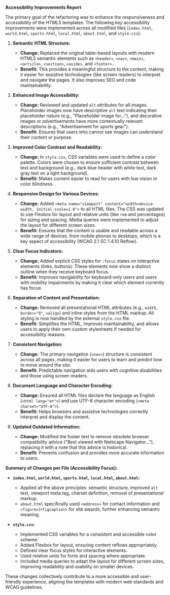 **Accessibility Improvements Report**

The primary goal of the refactoring was to enhance the responsiveness and accessibility of the HTML5 templates. The following key accessibility improvements were implemented across all modified files (`index.html`, `world.html`, `sports.html`, `local.html`, `about.html`, and `style.css`):

1.  **Semantic HTML Structure:**
    *   **Change:** Replaced the original table-based layouts with modern HTML5 semantic elements such as `<header>`, `<nav>`, `<main>`, `<article>`, `<section>`, `<aside>`, and `<footer>`.
    *   **Benefit:** This provides a meaningful structure to the content, making it easier for assistive technologies (like screen readers) to interpret and navigate the pages. It also improves SEO and code maintainability.

2.  **Enhanced Image Accessibility:**
    *   **Change:** Reviewed and updated `alt` attributes for all images. Placeholder images now have descriptive `alt` text indicating their placeholder nature (e.g., "Placeholder image for..."), and decorative images or advertisements have more contextually relevant descriptions (e.g., "Advertisement for sports gear").
    *   **Benefit:** Ensures that users who cannot see images can understand their content or purpose.

3.  **Improved Color Contrast and Readability:**
    *   **Change:** In `style.css`, CSS variables were used to define a color palette. Colors were chosen to ensure sufficient contrast between text and background (e.g., dark blue header with white text, dark gray text on a light background).
    *   **Benefit:** Makes content easier to read for users with low vision or color blindness.

4.  **Responsive Design for Various Devices:**
    *   **Change:** Added `<meta name="viewport" content="width=device-width, initial-scale=1.0">` to all HTML files. The CSS was updated to use Flexbox for layout and relative units (like `rem` and percentages) for sizing and spacing. Media queries were implemented to adjust the layout for different screen sizes.
    *   **Benefit:** Ensures that the content is usable and readable across a wide range of devices, from mobile phones to desktops, which is a key aspect of accessibility (WCAG 2.1 SC 1.4.10 Reflow).

5.  **Clear Focus Indicators:**
    *   **Change:** Added explicit CSS styles for `:focus` states on interactive elements (links, buttons). These elements now show a distinct outline when they receive keyboard focus.
    *   **Benefit:** Improves navigability for keyboard-only users and users with mobility impairments by making it clear which element currently has focus.

6.  **Separation of Content and Presentation:**
    *   **Change:** Removed all presentational HTML attributes (e.g., `width`, `border="0"`, `valign`) and inline styles from the HTML markup. All styling is now handled by the external `style.css` file.
    *   **Benefit:** Simplifies the HTML, improves maintainability, and allows users to apply their own custom stylesheets if needed for accessibility reasons.

7.  **Consistent Navigation:**
    *   **Change:** The primary navigation (`<nav>`) structure is consistent across all pages, making it easier for users to learn and predict how to move around the site.
    *   **Benefit:** Predictable navigation aids users with cognitive disabilities and those using screen readers.

8.  **Document Language and Character Encoding:**
    *   **Change:** Ensured all HTML files declare the language as English (`<html lang="en">`) and use UTF-8 character encoding (`<meta charset="UTF-8">`).
    *   **Benefit:** Helps browsers and assistive technologies correctly interpret and display the content.

9.  **Updated Outdated Information:**
    *   **Change:** Modified the footer text to remove obsolete browser compatibility advice ("Best viewed with Netscape Navigator..."), replacing it with a note that this advice is historical.
    *   **Benefit:** Prevents confusion and provides more accurate information to users.

**Summary of Changes per File (Accessibility Focus):**

*   **`index.html`, `world.html`, `sports.html`, `local.html`, `about.html`:**
    *   Applied all the above principles: semantic structure, improved `alt` text, viewport meta tag, charset definition, removal of presentational markup.
    *   `about.html` specifically used `<address>` for contact information and `<figure>`/`<figcaption>` for site awards, further enhancing semantic meaning.

*   **`style.css`:**
    *   Implemented CSS variables for a consistent and accessible color scheme.
    *   Added Flexbox for layout, ensuring content reflows appropriately.
    *   Defined clear focus styles for interactive elements.
    *   Used relative units for fonts and spacing where appropriate.
    *   Included media queries to adapt the layout for different screen sizes, improving readability and usability on smaller devices.

These changes collectively contribute to a more accessible and user-friendly experience, aligning the templates with modern web standards and WCAG guidelines.
